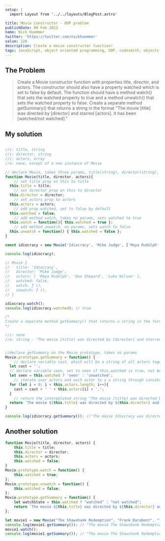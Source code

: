 ```yaml
---
setup: |
  import Layout from '../../layouts/BlogPost.astro'

title: Movie Constructor - OOP problem
publishDate: 09 Feb 2023
name: Nick Huemmer
twitter: 'https://twitter.com/nickhuemmer'
value: 128
description: Create a movie constructor function!
tags: JavaScript, object oriented programming, OOP, codesmith, objects, constructor functions, methods, new, prototype
---
```


## The Problem

>Create a Movie constructor function with properties title, director, and actors. The constructor should also have a property watched which is set to false by default. The function should have a method watch() that sets the watched property to true and a method unwatch() that sets the watched property to false. Create a separate method getSummary() that returns a string in the format "The movie [title] was directed by [director] and starred [actors]. It has been [watched/not watched]."

## My solution

```javascript

//i: title, string
//i: director, string
//i: actors, array
//o: none, except of a new instance of Movie

// declare Movie, takes three params, title(string), director(string), actors(array)
function Movie(title, director, actors){
	// set title prop on this to title
  this.title = title;
	// set director prop on this to director
  this.director = director;
	// set actors prop to actors
  this.actors = actors;
	// add prop watched, set to false by default
  this.watched = false;
	// add method watch, takes no params, sets watched to true
  this.watch = function(){ this.watched = true };
	// add method unwatch, no params, sets watch to false
  this.unwatch = function() { this.watched = false };
}

const idiocracy = new Movie('Idiocracy', 'Mike Judge', ['Maya Rudolph', 'Dax Shepard', 'Luke Wilson']);

console.log(idiocracy);

// Movie {
//   title: 'Idiocracy',
//   director: 'Mike Judge',
//   actors: [ 'Maya Rudolph', 'Dax Shepard', 'Luke Wilson' ],
//   watched: false,
//   watch: ƒ (),
//   unwatch: ƒ (),
// }

idiocracy.watch();
console.log(idiocracy.watched); // true

/*
Create a separate method getSummary() that returns a string in the format "The movie [title] was directed by [director] and starred [actors]. It has been [watched/not watched]."
*/

//i: none
//o: string - "The movie [title] was directed by [director] and starred [actors]. It has been [watched/not watched]."


//declare getSummary on the Movie prototype, takes no params
Movie.prototype.getSummary = function() {
	// declare variable cast, which will be a string of all actors together, set to an empty string initially
  let cast = '';
  // declare variable seen, set to seen if this.watched is true, not been seen if this.watched is false
  let seen = this.watched ? 'seen' : 'unwatched';
	// iterate over actors and each actor to a a string through concatentation
  for (let i = 0; i < this.actors.length; i++){
  	cast = cast + ' ' + this.actors[i] + ',';
  }
	// return the interpolated string "The movie [title] was directed by [director] and starred [actors]. It has been [watched/not watched]." with values passed in
  return `The movie ${this.title} was directed by ${this.director} and starred ${cast}. It has been ${seen}.`
}

console.log(idiocracy.getSummary()); //'The movie Idiocracy was directed by Mike Judge and starred  Maya Rudolph, Dax Shepard, Luke Wilson,. It has been seen.'
```


## Another solution

```javascript
function Movie(title, director, actors) {
    this.title = title;
    this.director = director;
    this.actors = actors;
    this.watched = false;
}
Movie.prototype.watch = function() {
    this.watched = true;
};
Movie.prototype.unwatch = function() {
    this.watched = false;
};
Movie.prototype.getSummary = function() {
    let watchState = this.watched ? "watched" : "not watched";
    return `The movie ${this.title} was directed by ${this.director} and starred ${this.actors}. It has been ${watchState}.`;
};

let movie1 = new Movie("The Shawshank Redemption", "Frank Darabont", "Tim Robbins, Morgan Freeman");
console.log(movie1.getSummary()); // "The movie The Shawshank Redemption was directed by Frank Darabont and starred Tim Robbins, Morgan Freeman. It has been not watched."
movie1.watch();
console.log(movie1.getSummary()); // "The movie The Shawshank Redemption was directed

```